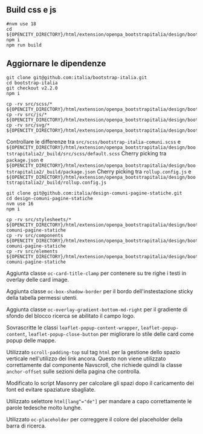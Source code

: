 
## Build css e js

```
#nvm use 18
cd ${OPENCITY_DIRECTORY}/html/extension/openpa_bootstrapitalia/design/bootstrapitalia2/_build/
npm i
npm run build
```


## Aggiornare le dipendenze

```
git clone git@github.com:italia/bootstrap-italia.git
cd bootstrap-italia
git checkout v2.2.0
npm i

cp -rv src/scss/* ${OPENCITY_DIRECTORY}/html/extension/openpa_bootstrapitalia/design/bootstrapitalia2/_build/src/scss
cp -rv src/js/* ${OPENCITY_DIRECTORY}/html/extension/openpa_bootstrapitalia/design/bootstrapitalia2/_build/src/js
cp -rv src/svg/* ${OPENCITY_DIRECTORY}/html/extension/openpa_bootstrapitalia/design/bootstrapitalia2/_build/src/svg
```

Controllare le differenze tra `src/scss/bootstrap-italia-comuni.scss` e `${OPENCITY_DIRECTORY}/html/extension/openpa_bootstrapitalia/design/bootstrapitalia2/_build/src/scss/default.scss`
Cherry picking tra `package.json` e `${OPENCITY_DIRECTORY}/html/extension/openpa_bootstrapitalia/design/bootstrapitalia2/_build/package.json`
Cherry picking tra `rollup.config.js` e `${OPENCITY_DIRECTORY}/html/extension/openpa_bootstrapitalia/design/bootstrapitalia2/_build/rollup.config.js`
```
git clone git@github.com:italia/design-comuni-pagine-statiche.git
cd design-comuni-pagine-statiche
nvm use 16
npm i

cp -rv src/stylesheets/* ${OPENCITY_DIRECTORY}/html/extension/openpa_bootstrapitalia/design/bootstrapitalia2/_build/design-comuni-pagine-statiche
cp -rv src/components ${OPENCITY_DIRECTORY}/html/extension/openpa_bootstrapitalia/design/bootstrapitalia2/_build/design-comuni-pagine-statiche
cp -rv src/elements ${OPENCITY_DIRECTORY}/html/extension/openpa_bootstrapitalia/design/bootstrapitalia2/_build/design-comuni-pagine-statiche
```

Aggiunta classe `oc-card-title-clamp` per contenere su tre righe i testi in overlay delle card image.

Aggiunta classe `oc-box-shadow-border` per il bordo dell'instestazione sticky della tabella permessi utenti.

Aggiunta classe `oc-overlay-gradient-bottom-md-right` per il gradiente di sfondo del blocco ricerca se abilitato il campo logo.

Sovrascritte le classi `leaflet-popup-content-wrapper`, `leaflet-popup-content`, `leaflet-popup-close-button` per migliorare lo stile delle card come popup delle mappe.

Utilizzato `scroll-padding-top` sul tag `html` per la gestione dello spazio verticale nell'utilizzo dei link ancora. Questo non viene utilizzato correttamente dal componente Navscroll, che richiede quindi la classe `anchor-offset` sulle sezioni della pagina che controlla.

Modificato lo script Masonry per calcolare gli spazi dopo il caricamento dei font ed evitare spaziature sbagliate.

Utilizzato selettore `html[lang^="de"]` per mandare a capo correttamente le parole tedesche molto lunghe.

Utilizzato `oc-placeholder` per correggere il colore del placeholder della barra di ricerca.